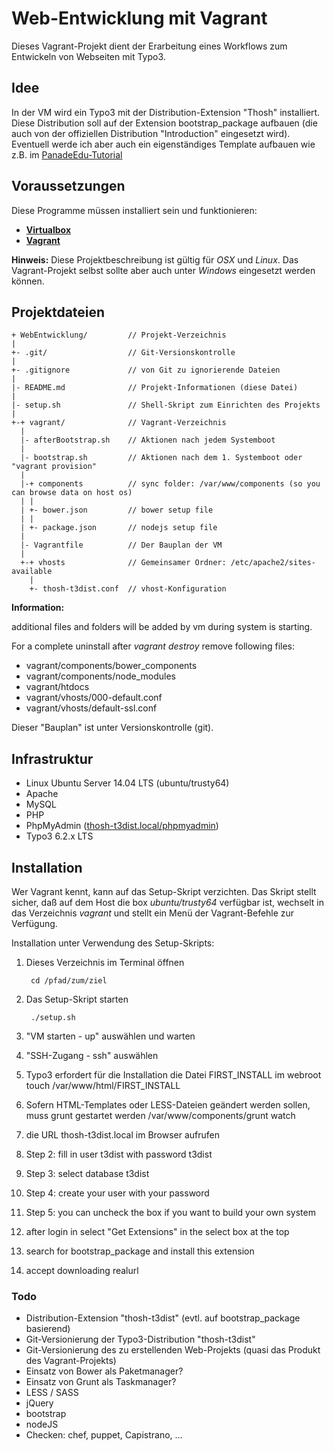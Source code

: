 # Web-Entwicklung mit Vagrant
Dieses Vagrant-Projekt dient der Erarbeitung eines 
Workflows zum Entwickeln von Webseiten mit Typo3.

## Idee
In der VM wird ein Typo3 mit der Distribution-Extension "Thosh" installiert.
Diese Distribution soll auf der Extension bootstrap_package aufbauen (die auch 
von der offiziellen Distribution "Introduction" eingesetzt wird). 
Eventuell werde ich aber auch ein eigenständiges Template aufbauen wie z.B. im 
[PanadeEdu-Tutorial](https://github.com/PanadeEdu/tutorial_vm "Tutorial auf Github")

## Voraussetzungen
Diese Programme müssen installiert sein und funktionieren:

- [__Virtualbox__](https://www.virtualbox.org)
- [__Vagrant__](https://www.vagrantup.com)

__Hinweis:__ Diese Projektbeschreibung ist gültig für _OSX_ und _Linux_. Das Vagrant-Projekt selbst sollte aber auch unter _Windows_ eingesetzt werden können.

## Projektdateien

    + WebEntwicklung/         // Projekt-Verzeichnis 
    |
    +- .git/                  // Git-Versionskontrolle
    |
    +- .gitignore             // von Git zu ignorierende Dateien
    |
    |- README.md              // Projekt-Informationen (diese Datei)
    |
    |- setup.sh               // Shell-Skript zum Einrichten des Projekts
    |
    +-+ vagrant/              // Vagrant-Verzeichnis
      |
      |- afterBootstrap.sh    // Aktionen nach jedem Systemboot
      |
      |- bootstrap.sh         // Aktionen nach dem 1. Systemboot oder "vagrant provision"
      |
      |-+ components          // sync folder: /var/www/components (so you can browse data on host os)
      | |
      | +- bower.json         // bower setup file
      | |
      | +- package.json       // nodejs setup file
      |
      |- Vagrantfile          // Der Bauplan der VM
      |
      +-+ vhosts              // Gemeinsamer Ordner: /etc/apache2/sites-available
        |
        +- thosh-t3dist.conf  // vhost-Konfiguration


__Information:__ 

additional files and folders will be added by vm during system is starting.

For a complete uninstall after _vagrant destroy_ remove following files:

 * vagrant/components/bower_components
 * vagrant/components/node_modules
 * vagrant/htdocs
 * vagrant/vhosts/000-default.conf
 * vagrant/vhosts/default-ssl.conf

Dieser "Bauplan" ist unter Versionskontrolle (git).

## Infrastruktur
- Linux Ubuntu Server 14.04 LTS (ubuntu/trusty64)
- Apache
- MySQL
- PHP
- PhpMyAdmin ([thosh-t3dist.local/phpmyadmin](thosh-t3dist.local/phpmyadmin))
- Typo3 6.2.x LTS


## Installation

Wer Vagrant kennt, kann auf das Setup-Skript verzichten. 
Das Skript stellt sicher, daß auf dem Host die box _ubuntu/trusty64_ 
verfügbar ist, wechselt in das Verzeichnis _vagrant_ und stellt 
ein Menü der Vagrant-Befehle zur Verfügung.

Installation unter Verwendung des Setup-Skripts:

1. Dieses Verzeichnis im Terminal öffnen

        cd /pfad/zum/ziel
    
1. Das Setup-Skript starten 

        ./setup.sh

1. "VM starten - up" auswählen und warten

1. "SSH-Zugang - ssh" auswählen

1. Typo3 erfordert für die Installation die Datei FIRST_INSTALL im webroot
        touch /var/www/html/FIRST_INSTALL

1. Sofern HTML-Templates oder LESS-Dateien geändert werden sollen, muss grunt
   gestartet werden
        /var/www/components/grunt watch

1. die URL thosh-t3dist.local im Browser aufrufen

1. Step 2: fill in user t3dist with password t3dist

1. Step 3: select database t3dist

1. Step 4: create your user with your password

1. Step 5: you can uncheck the box if you want to build your own system

1. after login in select "Get Extensions" in the select box at the top 

1. search for bootstrap_package and install this extension

1. accept downloading realurl


### Todo

- Distribution-Extension "thosh-t3dist" (evtl. auf bootstrap_package basierend)
- Git-Versionierung der Typo3-Distribution "thosh-t3dist"
- Git-Versionierung des zu erstellenden Web-Projekts (quasi das Produkt des Vagrant-Projekts)
- Einsatz von Bower als Paketmanager?
- Einsatz von Grunt als Taskmanager?
- LESS / SASS
- jQuery
- bootstrap
- nodeJS
- Checken: chef, puppet, Capistrano, ...